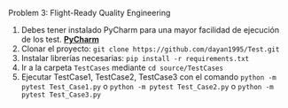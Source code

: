 Problem 3: Flight-Ready Quality Engineering

1. Debes tener instalado PyCharm para una mayor facilidad de ejecución de los test. **[PyCharm](https://www.jetbrains.com/es-es/pycharm/download/#section=windows)**
2. Clonar el proyecto: `git clone https://github.com/dayan1995/Test.git`
3. Instalar librerías necesarias: `pip install -r requirements.txt`
4. Ir a la carpeta `TestCases` mediante `cd source/TestCases`
5. Ejecutar TestCase1, TestCase2, TestCase3 con el comando `python -m pytest Test_Case1.py` o `python -m pytest Test_Case2.py` o `python -m pytest Test_Case3.py`
